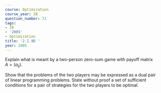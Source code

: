 ```yaml
---
course: Optimization
course_year: IB
question_number: 72
tags:
- IB
- '2005'
- Optimization
title: '2.I.9D '
year: 2005
---
```



Explain what is meant by a two-person zero-sum game with payoff matrix $A=\left(a_{i j}\right)$.

Show that the problems of the two players may be expressed as a dual pair of linear programming problems. State without proof a set of sufficient conditions for a pair of strategies for the two players to be optimal.